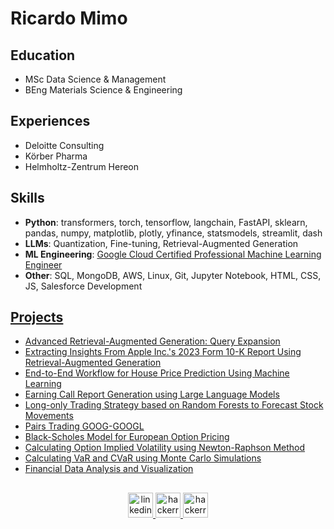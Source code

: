 # Ricardo Mimo
## Education
- MSc Data Science & Management
- BEng Materials Science & Engineering
  
## Experiences
- Deloitte Consulting
- Körber Pharma
- Helmholtz-Zentrum Hereon

## Skills 
- **Python**: transformers, torch, tensorflow, langchain, FastAPI, sklearn, pandas, numpy, matplotlib, plotly, yfinance, statsmodels, streamlit, dash
- **LLMs**: Quantization, Fine-tuning, Retrieval-Augmented Generation
- **ML Engineering**: [Google Cloud Certified Professional Machine Learning Engineer](https://pdf.credential.net/0m7id4pn_1710683752173.pdf)
- **Other**: SQL, MongoDB, AWS, Linux, Git, Jupyter Notebook, HTML, CSS, JS, Salesforce Development
  
## [Projects](https://github.com/RMimo/Projects)
- [Advanced Retrieval-Augmented Generation: Query Expansion](https://github.com/RMimo/Projects?tab=readme-ov-file#advanced-retrieval-augmented-generation-query-expansion)
- [Extracting Insights From Apple Inc.'s 2023 Form 10-K Report Using Retrieval-Augmented Generation](https://github.com/RMimo/Projects/tree/main?tab=readme-ov-file#extracting-insights-from-apple-incs-2023-form-10-k-report-using-retrieval-augmented-generation)
- [End-to-End Workflow for House Price Prediction Using Machine Learning](https://github.com/RMimo/Projects?tab=readme-ov-file#end-to-end-workflow-for-house-price-prediction-using-machine-learning)
- [Earning Call Report Generation using Large Language Models](https://github.com/RMimo/Projects?tab=readme-ov-file#earning-call-report-generation-using-large-language-models)
- [Long-only Trading Strategy based on Random Forests to Forecast Stock Movements](https://github.com/RMimo/Projects?tab=readme-ov-file#long-only-trading-strategy-based-on-random-forests-to-forecast-stock-movements)
- [Pairs Trading GOOG-GOOGL](https://github.com/RMHalak/Projects?tab=readme-ov-file#pairs-trading-goog-googl)
- [Black-Scholes Model for European Option Pricing](https://github.com/RMimo/Projects?tab=readme-ov-file#black-scholes-model-for-european-option-pricing)
- [Calculating Option Implied Volatility using Newton-Raphson Method](https://github.com/RMimo/Projects?tab=readme-ov-file#calculating-option-implied-volatility-using-newton-raphson-method)
- [Calculating VaR and CVaR using Monte Carlo Simulations](https://github.com/RMimo/Projects?tab=readme-ov-file#calculating-var-and-cvar-using-monte-carlo-simulations)
- [Financial Data Analysis and Visualization](https://github.com/RMimo/Projects?tab=readme-ov-file#financial-data-analysis-and-visualization) 

<!--![Anurag's GitHub Top Langs](https://github-readme-stats.vercel.app/api/top-langs/?username=RicardoHalak&layout=compact)
[![Anurag's GitHubTop Langs](https://github-readme-stats.vercel.app/api/top-langs/?username=RicardoHalak&layout=donut)](https://github.com/RicardoHalak/github-readme-stats)
![Anurag's GitHub stats](https://github-readme-stats.vercel.app/api?username=RicardoHalak&hide=contribs,prs&show=reviews,discussions_started,discussions_answered,prs_merged&show_icons=true&theme=transparent&hide_border=true&include_all_commits=true)-->

<!--[<img src='https://cdn.jsdelivr.net/npm/simple-icons@3.0.1/icons/linkedin.svg' alt='linkedin' height='40'>](https://www.linkedin.com/in/ricardomimohalak/) 
[<img src='https://cdn.jsdelivr.net/npm/simple-icons@3.0.1/icons/hackerrank.svg' alt='hackerrank' height='40'>](https://www.hackerrank.com/profile/ricardo_halak) -->

## 
<div align="center">
  <a href="https://www.linkedin.com/in/ricardomimo/">
    <img src="https://cdn.worldvectorlogo.com/logos/linkedin-icon-2.svg" alt="linkedin" height="40">
  </a>
  <a href="https://www.hackerrank.com/profile/ricardo_halak"> 
    <img src="https://cdn.worldvectorlogo.com/logos/hackerrank.svg" alt="hackerrank" height="40">
  </a>
  <a href="https://huggingface.co/RMHalak">
    <img src="https://huggingface.co/datasets/huggingface/brand-assets/resolve/main/hf-logo.svg" alt="hackerrank" height="40">
  </a>
</div>

## 
<!--[<img src='https://cdn.jsdelivr.net/npm/simple-icons@3.0.1/icons/datacamp.svg' alt='datacamp' height='40'>](https://www.datacamp.com/portfolio/ricardohalak-97519e2e-187f-43c5-b68f-e8749cdbcacd)  -->


<!--
https://huggingface.co/RMHalak

-->
